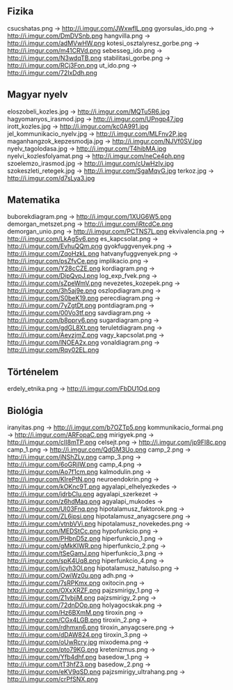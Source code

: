 Fizika
------
csucshatas.png               -> http://i.imgur.com/JWxwflL.png
gyorsulas_ido.png            -> http://i.imgur.com/DmDVSnb.png
hangvilla.png                -> http://i.imgur.com/adMVwHW.png
kotesi_osztalyresz_gorbe.png -> http://i.imgur.com/m41CRVd.png
sebesseg_ido.png             -> http://i.imgur.com/N3wdqTB.png
stabilitasi_gorbe.png        -> http://i.imgur.com/RCj3Fon.png
ut_ido.png                   -> http://i.imgur.com/72IxDdh.png

Magyar nyelv
------------
eloszobeli_kozles.jpg        -> http://i.imgur.com/MQTu5R6.jpg
hagyomanyos_irasmod.jpg      -> http://i.imgur.com/UPngp47.jpg
irott_kozles.jpg             -> http://i.imgur.com/kc0A991.jpg
jel_kommunikacio_nyelv.jpg   -> http://i.imgur.com/MLFnv2P.jpg
maganhangzok_kepzesmodja.jpg -> http://i.imgur.com/NJVf0SV.jpg
nyelv_tagolodasa.jpg         -> http://i.imgur.com/T4hibMA.jpg
nyelvi_kozlesfolyamat.png    -> http://i.imgur.com/neCe4ph.png
szoelemzo_irasmod.jpg        -> http://i.imgur.com/cUwHzIv.jpg
szokeszleti_retegek.jpg      -> http://i.imgur.com/SgaMqvG.jpg
terkoz.jpg                   -> http://i.imgur.com/d7sLya3.jpg

Matematika
----------
buborekdiagram.png           -> http://i.imgur.com/1XUG6W5.png
demorgan_metszet.png         -> http://i.imgur.com/iRtcdCe.png
demorgan_unio.png            -> http://i.imgur.com/PCTNS7L.png
ekvivalencia.png             -> http://i.imgur.com/LkAg5v6.png
es_kapcsolat.png             -> http://i.imgur.com/EvhuQQm.png
gyokfuggvenyek.png           -> http://i.imgur.com/ZqoHzkL.png
hatvanyfuggvenyek.png        -> http://i.imgur.com/psZfvCe.png
implikacio.png               -> http://i.imgur.com/Y28cCZE.png
kordiagram.png               -> http://i.imgur.com/DipQvpJ.png
log_exp_fvek.png             -> http://i.imgur.com/sZpeWmV.png
nevezetes_kozepek.png        -> http://i.imgur.com/3h5aj9e.png
oszlopdiagram.png            -> http://i.imgur.com/S0beK19.png
perecdiagram.png             -> http://i.imgur.com/7yZgtDt.png
pontdiagram.png              -> http://i.imgur.com/00Vo3tf.png
savdiagram.png               -> http://i.imgur.com/b8pprv6.png
sugardiagram.png             -> http://i.imgur.com/gdGL8Xt.png
teruletdiagram.png           -> http://i.imgur.com/AevzjmZ.png
vagy_kapcsolat.png           -> http://i.imgur.com/lNOEA2x.png
vonaldiagram.png             -> http://i.imgur.com/Rqy02EL.png

Történelem
----------
erdely_etnika.png            -> http://i.imgur.com/FbDU1Od.png

Biológia
--------
iranyitas.png                -> http://i.imgur.com/b7OZTp5.png
kommunikacio_formai.png      -> http://i.imgur.com/ARFopaC.png
mirigyek.png                 -> http://i.imgur.com/cII8mTP.png
celsejt.png                  -> http://i.imgur.com/jp9Fl8c.png
camp_1.png                   -> http://i.imgur.com/QdGM3Uo.png
camp_2.png                   -> http://i.imgur.com/jNShZLy.png
camp_3.png                   -> http://i.imgur.com/6oGRjIW.png
camp_4.png                   -> http://i.imgur.com/Ao7f1cm.png
kalmodulin.png               -> http://i.imgur.com/KIrePtN.png
neuroendokrin.png            -> http://i.imgur.com/kOKnc9T.png
agyalapi_elhelyezkedes       -> http://i.imgur.com/jdrbCIu.png
agyalapi_szerkezet           -> http://i.imgur.com/z6hdMaq.png
agyalapi_mukodes             -> http://i.imgur.com/UI03Fnq.png
hipotalamusz_faktorok.png    -> http://i.imgur.com/ZL6jpsi.png
hipotalamusz_anyagcsere.png  -> http://i.imgur.com/vtnbVVi.png
hipotalamusz_novekedes.png   -> http://i.imgur.com/MEDStCc.png
hypofunkcio.png              -> http://i.imgur.com/PHbnD5z.png
hiperfunkcio_1.png           -> http://i.imgur.com/gMkKIWR.png
hiperfunkcio_2.png           -> http://i.imgur.com/tSeGamJ.png
hiperfunkcio_3.png           -> http://i.imgur.com/spK4Uq8.png
hiperfunkcio_4.png           -> http://i.imgur.com/jcyh3Ol.png
hipotalamusz_hatulso.png     -> http://i.imgur.com/OwiWz0u.png
adh.png                      -> http://i.imgur.com/7sRPKmx.png
oxitocin.png                 -> http://i.imgur.com/OXxXRZF.png
pajzsmirigy_1.png            -> http://i.imgur.com/Z1vbjjM.png
pajzsmirigy_2.png            -> http://i.imgur.com/72dnDOp.png
holyagocskak.png             -> http://i.imgur.com/Hz6BXmM.png
tiroxin.png                  -> http://i.imgur.com/CGx4LGB.png
tiroxin_2.png                -> http://i.imgur.com/rdhmxn6.png
tiroxin_anyagcsere.png       -> http://i.imgur.com/dDAW824.png
tiroxin_3.png                -> http://i.imgur.com/oUwRcry.jpg
mixodema.png                 -> http://i.imgur.com/pto79KG.png
kretenizmus.png              -> http://i.imgur.com/Yfb4dhf.png
basedow_1.png                -> http://i.imgur.com/tT3hfZ3.png
basedow_2.png                -> http://i.imgur.com/eKV9qSD.png
pajzsmirigy_ultrahang.png    -> http://i.imgur.com/crPfSNX.png
